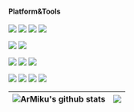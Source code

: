 #### Platform&Tools
[![](https://img.shields.io/badge/macOS-Ventura-orange?style=flat-square&logo=apple)](https://www.apple.com/mo/macos/ventura/)
[![](https://img.shields.io/badge/Ubuntu%20Server-22.04%20LTS-orange?style=flat-square&logo=ubuntu)](https://ubuntu.com/)
[![](https://img.shields.io/badge/Apple-iPhone15%20Pro%20Max-435A6B?style=flat-square&logo=apple)](https://www.apple.com.cn/iphone/)
[![](https://img.shields.io/badge/Apple-iPad%20Pro%2012.9(5th)-lightgrey?style=flat-square&logo=apple)](https://www.apple.com.cn/ipad-pro/)

[![](https://img.shields.io/badge/IDE-Visual%20Studio%20Code-blue?style=flat-square&logo=visual-studio-code&logoColor=ffffff)](https://code.visualstudio.com/)
[![](https://img.shields.io/badge/IDE-CLion-65D791?style=flat-square&logo=clion)](https://www.jetbrains.com/clion/)

[![](https://img.shields.io/badge/-C++-3C7BB8?style=flat-square&logo=c%2B%2B)](https://cplusplus.com/)
[![](https://img.shields.io/badge/-Python-3C7BB8?style=flat-square&logo=python&logoColor=ffdd54)](https://www.python.org/)
[![](https://img.shields.io/badge/-Pytorch-Dc583A?style=flat-square&logo=pytorch&logoColor=white)](https://www.pytorch.org/)

[![](https://img.shields.io/badge/-Git-f05032?style=flat-square&logo=git&logoColor=white)](https://git-scm.com/)
[![](https://img.shields.io/badge/-Latex-377E7F?style=flat-square&logo=latex)](https://www.latex-project.org/)
[![](https://img.shields.io/badge/-MySQL-4479a1?style=flat-square&logo=mysql&logoColor=white)](https://www.mysql.com/)
[![](https://img.shields.io/badge/-Docker-53B4E8?style=flat-square&logo=docker&logoColor=white)](https://www.docker.com/)

<p align="center"> 
  
| <a> <img align="center" src="https://github-readme-stats-armiku.vercel.app/api?username=armiku&show_icons=true&include_all_commits=false&theme=buefy&hide_border=true" alt="ArMiku's github stats" /> </a> | <a> <img align="center" src="https://github-readme-stats-armiku.vercel.app/api/top-langs/?username=armiku&layout=compact&theme=buefy&hide_border=true" /> </a> | 
| ------------- | ------------- |

</p>

<br />


<!--
**ArMiku/ArMiku** is a ✨ _special_ ✨ repository because its `README.md` (this file) appears on your GitHub profile.

Here are some ideas to get you started:

- 🔭 I’m currently working on ...
- 🌱 I’m currently learning ...
- 👯 I’m looking to collaborate on ...
- 🤔 I’m looking for help with ...
- 💬 Ask me about ...
- 📫 How to reach me: ...
- 😄 Pronouns: ...
- ⚡ Fun fact: ...
-->

